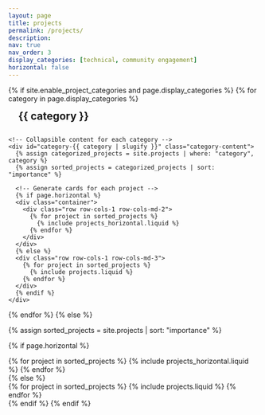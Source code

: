```yaml
---
layout: page
title: projects
permalink: /projects/
description: 
nav: true
nav_order: 3
display_categories: [technical, community engagement]
horizontal: false
---
```


<!-- pages/projects.md -->
<div class="projects">
{% if site.enable_project_categories and page.display_categories %}
  <!-- Display categorized projects -->
  {% for category in page.display_categories %}
  <div class="category-section">
    <!-- Category header as a clickable link with anchor for scroll and URL update -->
    <a id="{{ category | slugify }}" class="category-toggle-btn" href="#category-{{ category | slugify }}" onclick="toggleCategory('{{ category | slugify }}')">
      <h2 class="category">{{ category }}</h2>
    </a>

    <!-- Collapsible content for each category -->
    <div id="category-{{ category | slugify }}" class="category-content">
      {% assign categorized_projects = site.projects | where: "category", category %}
      {% assign sorted_projects = categorized_projects | sort: "importance" %}

      <!-- Generate cards for each project -->
      {% if page.horizontal %}
      <div class="container">
        <div class="row row-cols-1 row-cols-md-2">
          {% for project in sorted_projects %}
            {% include projects_horizontal.liquid %}
          {% endfor %}
        </div>
      </div>
      {% else %}
      <div class="row row-cols-1 row-cols-md-3">
        {% for project in sorted_projects %}
          {% include projects.liquid %}
        {% endfor %}
      </div>
      {% endif %}
    </div>
  </div>
  {% endfor %}
{% else %}

<!-- Display projects without categories -->
{% assign sorted_projects = site.projects | sort: "importance" %}

  <!-- Generate cards for each project -->
  {% if page.horizontal %}
  <div class="container">
    <div class="row row-cols-1 row-cols-md-2">
      {% for project in sorted_projects %}
        {% include projects_horizontal.liquid %}
      {% endfor %}
    </div>
  </div>
  {% else %}
  <div class="row row-cols-1 row-cols-md-3">
    {% for project in sorted_projects %}
      {% include projects.liquid %}
    {% endfor %}
  </div>
  {% endif %}
{% endif %}
</div>

<!-- JavaScript for toggling categories and scrolling to them -->
<script>
document.addEventListener("DOMContentLoaded", function() {
  console.log('Page loaded');
  const hash = window.location.hash.substring(1);
  console.log(hash);
  if (hash) {
    const categoryContent = document.getElementById(hash);
    console.log(categoryContent);
    if (categoryContent) {
      // Expand the category content
      
      categoryContent.style.maxHeight = categoryContent.scrollHeight + "px";
      categoryContent.style.opacity = "1";
      console.log(categoryContent)

      setTimeout(() => {
        categoryContent.scrollIntoView({
          behavior: 'smooth',
          block: 'start'
        });
      }, 100);
    }
  }
});


// Function to toggle category visibility when clicked
function toggleCategory(categoryId) {
  console.log('toggling');
  const content = document.getElementById('category-' + categoryId);
  const isCollapsed = content.style.maxHeight === "0px" || content.style.maxHeight === "";
  
  if (isCollapsed) {
    content.style.maxHeight = content.scrollHeight + "px"; // Expand category
    content.style.opacity = "1"; // Make category visible
  } else {
    content.style.maxHeight = "0px"; // Collapse category
    content.style.opacity = "0"; // Hide category
  }
}

</script>

<!-- CSS for styling the collapsible categories with enhanced animation -->
<style>
  .category-toggle-btn {
    text-decoration: none;
    color: inherit;
    display: block;
    padding: 1em 0;
    transition: color 0.3s ease-in-out;
  }

  .category-toggle-btn:hover {
    color: #007bff; /* Adjust the hover color as needed */
  }

  .category {
    font-size: 1.5em;
    font-weight: bold;
    margin: 0;
    padding-left: 20px;
    transition: padding-left 0.3s ease-in-out; /* Add a slight shift for dynamic feel */
  }

  .category-content {
    overflow: hidden;
    max-height: 0; /* Initially collapsed */
    opacity: 0; /* Initially hidden */
    padding: 0 20px;
    margin-top: 10px;
    border-left: 2px solid #ddd;
    transition: max-height 0.5s ease-in-out, opacity 0.3s ease-in-out, padding 0.3s ease-in-out; /* Smooth transition on multiple properties */
  }

  .category-content.open {
    padding-top: 15px;
    padding-bottom: 15px;
  }
</style>

